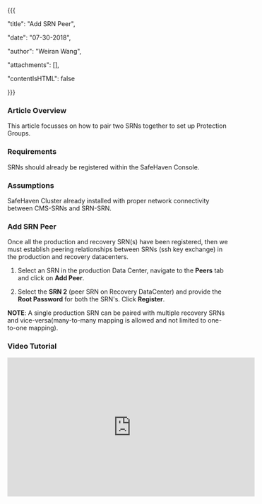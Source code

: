{{{

  "title": "Add SRN Peer",

  "date": "07-30-2018",

  "author": "Weiran Wang",

  "attachments": [],

  "contentIsHTML": false

}}}



### Article Overview

This article focusses on how to pair two SRNs together to set up Protection Groups.



### Requirements

SRNs should already be registered within the SafeHaven Console.



### Assumptions

SafeHaven Cluster already installed with proper network connectivity between CMS-SRNs and SRN-SRN.



### Add SRN Peer

Once all the production and recovery SRN(s) have been registered, then we must establish peering relationships between SRNs (ssh key exchange) in the production and recovery datacenters.



1. Select an SRN in the production Data Center, navigate to the **Peers** tab and click on **Add Peer**.



2. Select the **SRN 2** (peer SRN on Recovery DataCenter) and provide the **Root Password** for both the SRN's. Click **Register**.



**NOTE**: A single production SRN can be paired with multiple recovery SRNs and vice-versa(many-to-many mapping is allowed and not limited to one-to-one mapping).



### Video Tutorial

<p>

<iframe width="560" height="315" src="https://www.youtube.com/embed/wtTgkhxLNGw" frameborder="0" gesture="media" allow="encrypted-media" allowfullscreen></iframe>

</p>

